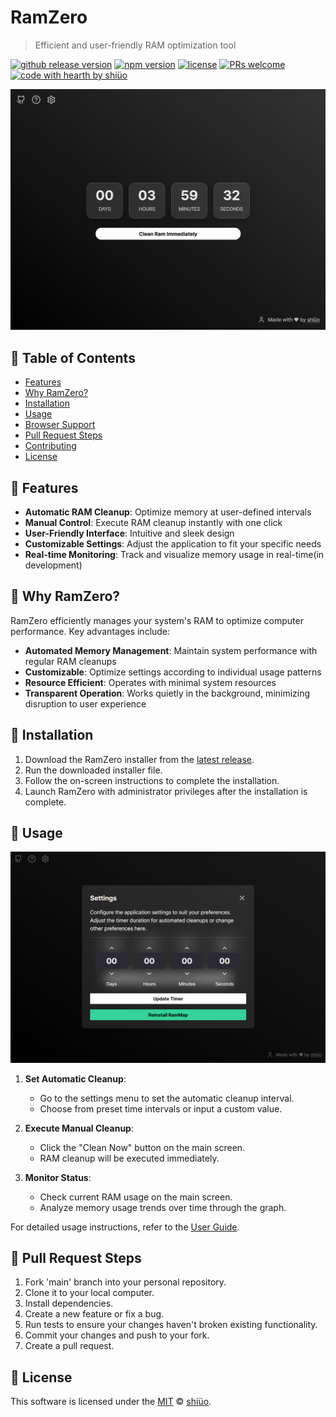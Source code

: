 # RamZero
> Efficient and user-friendly RAM optimization tool

[![github release version](https://img.shields.io/github/v/release/shiueo/RamZero.svg?include_prereleases)](https://github.com/shiueo/RamZero/releases/latest) [![npm version](https://img.shields.io/npm/v/@toast-ui/editor.svg)](https://www.npmjs.com/package/@toast-ui/editor) [![license](https://img.shields.io/github/license/shiueo/RamZero.svg)](https://github.com/shiueo/RamZero/blob/master/LICENSE) [![PRs welcome](https://img.shields.io/badge/PRs-welcome-ff69b4.svg)](https://github.com/shiueo/RamZero/issues?q=is%3Aissue+is%3Aopen+label%3A%22help+wanted%22) [![code with hearth by shiüo](https://img.shields.io/badge/%3C%2F%3E%20with%20%E2%99%A5%20by-shiüo-ff1414.svg)](https://github.com/shiueo)

<img src="./images/in_app_main.png" />

## 🚩 Table of Contents

- [Features](#-features)
- [Why RamZero?](#-why-ramzero)
- [Installation](#-installation)
- [Usage](#-usage)
- [Browser Support](#-browser-support)
- [Pull Request Steps](#-pull-request-steps)
- [Contributing](#-contributing)
- [License](#-license)

## 🎨 Features

- **Automatic RAM Cleanup**: Optimize memory at user-defined intervals
- **Manual Control**: Execute RAM cleanup instantly with one click
- **User-Friendly Interface**: Intuitive and sleek design
- **Customizable Settings**: Adjust the application to fit your specific needs
- **Real-time Monitoring**: Track and visualize memory usage in real-time(in development)

## 🤖 Why RamZero?

RamZero efficiently manages your system's RAM to optimize computer performance. Key advantages include:

- **Automated Memory Management**: Maintain system performance with regular RAM cleanups
- **Customizable**: Optimize settings according to individual usage patterns
- **Resource Efficient**: Operates with minimal system resources
- **Transparent Operation**: Works quietly in the background, minimizing disruption to user experience

## 🔧 Installation

1. Download the RamZero installer from the [latest release](https://github.com/shiueo/RamZero/releases/latest).
2. Run the downloaded installer file.
3. Follow the on-screen instructions to complete the installation.
4. Launch RamZero with administrator privileges after the installation is complete.

## 🐾 Usage
<img src="./images/in_app_menu_settings.png" />

1. **Set Automatic Cleanup**:
   - Go to the settings menu to set the automatic cleanup interval.
   - Choose from preset time intervals or input a custom value.

2. **Execute Manual Cleanup**:
   - Click the "Clean Now" button on the main screen.
   - RAM cleanup will be executed immediately.

3. **Monitor Status**:
   - Check current RAM usage on the main screen.
   - Analyze memory usage trends over time through the graph.

For detailed usage instructions, refer to the [User Guide](https://github.com/shiueo/RamZero/wiki/User-Guide).

## 🔧 Pull Request Steps

1. Fork 'main' branch into your personal repository.
2. Clone it to your local computer.
3. Install dependencies.
4. Create a new feature or fix a bug.
5. Run tests to ensure your changes haven't broken existing functionality.
6. Commit your changes and push to your fork.
7. Create a pull request.

## 📜 License

This software is licensed under the [MIT](https://github.com/shiueo/RamZero/blob/master/LICENSE) © [shiüo](https://github.com/shiueo).